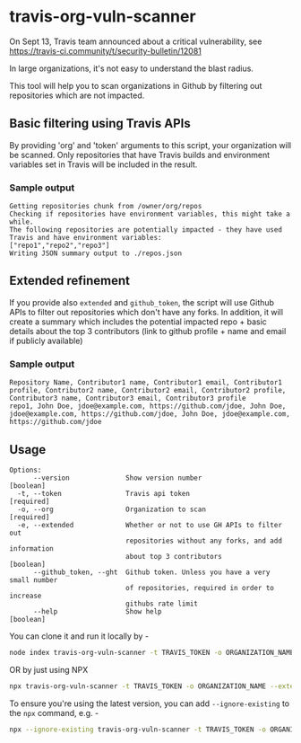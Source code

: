 # travis-org-vuln-scanner

On Sept 13, Travis team announced about a critical vulnerability, see https://travis-ci.community/t/security-bulletin/12081

In large organizations, it's not easy to understand the blast radius.

This tool will help you to scan organizations in Github by filtering out repositories which are not impacted.

## Basic filtering using Travis APIs

By providing 'org' and 'token' arguments to this script, your organization will be scanned.
Only repositories that have Travis builds and environment variables set in Travis will be included in the result.

### Sample output
```
Getting repositories chunk from /owner/org/repos
Checking if repositories have environment variables, this might take a while.
The following repositories are potentially impacted - they have used Travis and have environment variables:
["repo1","repo2","repo3"]
Writing JSON summary output to ./repos.json
```

## Extended refinement

If you provide also `extended` and `github_token`, the script will use Github APIs to filter out repositories which don't have any forks.
In addition, it will create a summary which includes the potential impacted repo + basic details about the top 3 contributors (link to github profile + name and email if publicly available)

### Sample output
```csv
Repository Name, Contributor1 name, Contributor1 email, Contributor1 profile, Contributor2 name, Contributor2 email, Contributor2 profile, Contributor3 name, Contributor3 email, Contributor3 profile
repo1, John Doe, jdoe@example.com, https://github.com/jdoe, John Doe, jdoe@example.com, https://github.com/jdoe, John Doe, jdoe@example.com, https://github.com/jdoe
```


## Usage

```
Options:
      --version              Show version number                       [boolean]
  -t, --token                Travis api token                         [required]
  -o, --org                  Organization to scan                     [required]
  -e, --extended             Whether or not to use GH APIs to filter out
                             repositories without any forks, and add information
                             about top 3 contributors                  [boolean]
      --github_token, --ght  Github token. Unless you have a very small number
                             of repositories, required in order to increase
                             githubs rate limit
      --help                 Show help                                 [boolean]
```

You can clone it and run it locally by -

```bash
node index travis-org-vuln-scanner -t TRAVIS_TOKEN -o ORGANIZATION_NAME --extended --github_token GITHUB_TOKEN
```

OR by just using NPX

```bash
npx travis-org-vuln-scanner -t TRAVIS_TOKEN -o ORGANIZATION_NAME --extended --github_token GITHUB_TOKEN
```

To ensure you're using the latest version, you can add `--ignore-existing` to the `npx` command, e.g. -

```bash
npx --ignore-existing travis-org-vuln-scanner -t TRAVIS_TOKEN -o ORGANIZATION_NAME --extended --github_token GITHUB_TOKEN
```
